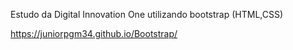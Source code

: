 Estudo da Digital Innovation One utilizando bootstrap (HTML,CSS)

 https://juniorpgm34.github.io/Bootstrap/
